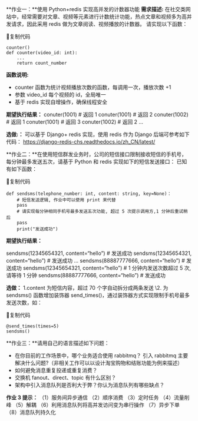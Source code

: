 **作业一：**使用 Python+redis 实现高并发的计数器功能
**需求描述:**
在社交类网站中，经常需要对文章、视频等元素进行计数统计功能，热点文章和视频多为高并发请求，因此采用 redis 做为文章阅读、视频播放的计数器。
请实现以下函数：

复制代码

```
counter()
def counter(video_id: int):
    ...
    return count_number
```

**函数说明:**

- counter 函数为统计视频播放次数的函数，每调用一次，播放次数 +1
- 参数 video_id 每个视频的 id，全局唯一
- 基于 redis 实现自增操作，确保线程安全

**期望执行结果：**
conuter(1001) # 返回 1
conuter(1001) # 返回 2
conuter(1002) # 返回 1
conuter(1001) # 返回 3
conuter(1002) # 返回 2
…

**选做:：**
可以基于 Django+ redis 实现，使用 redis 作为 Django 后端可参考如下代码：
https://django-redis-chs.readthedocs.io/zh_CN/latest/

**作业二：**在使用短信群发业务时，公司的短信接口限制接收短信的手机号，每分钟最多发送五次，请基于 Python 和 redis 实现如下的短信发送接口：
已知有如下函数：

复制代码

```
def sendsms(telephone_number: int, content: string, key=None)：
    # 短信发送逻辑, 作业中可以使用 print 来代替
    pass
    # 请实现每分钟相同手机号最多发送五次功能, 超过 5 次提示调用方,1 分钟后重试稍后
    pass
    print("发送成功")
```

**期望执行结果：**

sendsms(12345654321, content=“hello”) # 发送成功
sendsms(12345654321, content=“hello”) # 发送成功
…
sendsms(88887777666, content=“hello”) # 发送成功
sendsms(12345654321, content=“hello”) # 1 分钟内发送次数超过 5 次, 请等待 1 分钟
sendsms(88887777666, content=“hello”) # 发送成功

**选做：**
1.content 为短信内容，超过 70 个字自动拆分成两条发送
\2. 为 sendsms() 函数增加装饰器 send_times()，通过装饰器方式实现限制手机号最多发送次数，如：

复制代码

```
@send_times(times=5)
sendsms()
```

**作业三：**请用自己的语言描述如下问题：

- 在你目前的工作场景中，哪个业务适合使用 rabbitmq？ 引入 rabbitmq 主要解决什么问题?（非相关工作可以以设计淘宝购物和结账功能为例来描述）
- 如何避免消息重复投递或重复消费？
- 交换机 fanout、direct、topic 有什么区别？
- 架构中引入消息队列是否利大于弊？你认为消息队列有哪些缺点？

**作业 3 提示：**
（1）服务间异步通信
（2）顺序消费
（3）定时任务
（4）流量削峰
（5）解耦
（6）利用消息队列将高并发访问变为串行操作
（7）异步下单
（8）消息队列持久化